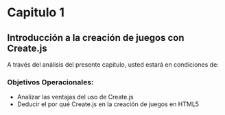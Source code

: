 
# Capitulo 1


## Introducción a la creación de juegos con Create.js


A través del análisis del presente capitulo, usted estará en condiciones de:


### Objetivos Operacionales:

* Analizar las ventajas del uso de Create.js
* Deducir el por qué Create.js en la creación de juegos en HTML5
